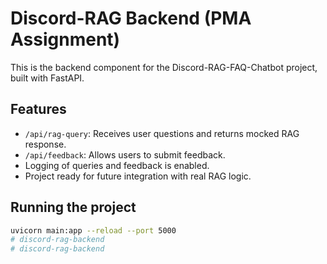 # Discord-RAG Backend (PMA Assignment)

This is the backend component for the Discord-RAG-FAQ-Chatbot project, built with FastAPI.

## Features

- `/api/rag-query`: Receives user questions and returns mocked RAG response.
- `/api/feedback`: Allows users to submit feedback.
- Logging of queries and feedback is enabled.
- Project ready for future integration with real RAG logic.

## Running the project

```bash
uvicorn main:app --reload --port 5000
# discord-rag-backend
# discord-rag-backend
